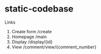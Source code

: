 # static-codebase

Links

1.	Create form 				/create
2.	Homepage 					/main
3.	Display 					/display/{id}
4.	View	 					/comment/view/{comment_number}
